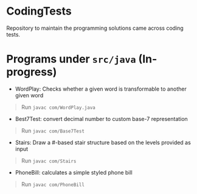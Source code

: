 # CodingTests
Repository to maintain the programming solutions came across coding tests.

# Programs under ```src/java``` (In-progress)

* WordPlay: Checks whether a given word is transformable to another given word

> Run ``javac com/WordPlay.java``
 
* Best7Test: convert decimal number to custom base-7 representation

> Run ``javac com/Base7Test``
 
* Stairs: Draw a #-based stair structure based on the levels provided as input
 
> Run ``javac com/Stairs`` 

* PhoneBill: calculates a simple styled phone bill

> Run ``javac com/PhoneBill`` 